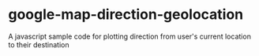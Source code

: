 # google-map-direction-geolocation
A javascript sample code for plotting direction from user's current location to their destination
